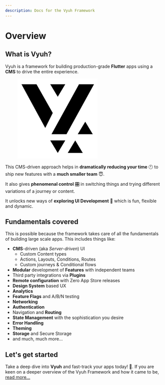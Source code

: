 ```yaml
---
description: Docs for the Vyuh Framework
---
```


# Overview

## What is Vyuh?

Vyuh is a framework for building production-grade **Flutter** apps using a **CMS** to drive the entire experience.

<figure><img src=".gitbook/assets/logo light.png" alt=""><figcaption></figcaption></figure>

This CMS-driven approach helps in **dramatically reducing your time** 🕛 to ship new features with a **much smaller team** 😇.&#x20;

It also gives **phenomenal control** 🎛️ in switching things and trying different variations of a journey or content.&#x20;

It unlocks new ways of **exploring UI Development** 🌈 which is fun, flexible and dynamic.

## Fundamentals covered <a href="#fundamentals-covered" id="fundamentals-covered"></a>

This is possible because the framework takes care of all the fundamentals of building large scale apps. This includes things like:

* **CMS**-driven (aka _Server-driven_) UI
  * Custom Content types
  * Actions, Layouts, Conditions, Routes
  * Custom journeys & Conditional flows
* **Modular** development of **Features** with independent teams
* Third party integrations via **Plugins**
* **Remote configuration** with Zero App Store releases
* **Design System** based UX
* **Analytics**
* **Feature Flags** and A/B/N testing
* **Networking**
* **Authentication**
* Navigation and **Routing**
* **State Management** with the sophistication you desire
* **Error Handling**
* **Theming**
* **Storage** and Secure Storage
* and much, much more...

## Let's get started

Take a deep dive into **Vyuh** and fast-track your apps today! 🚀. If you are keen on a deeper overview of the Vyuh Framework and how it came to be, [read more...](concepts/what-is-vyuh/)
